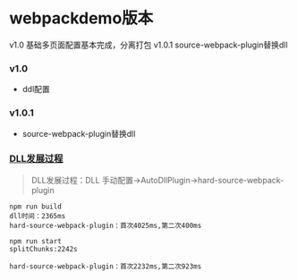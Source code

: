 # webpackdemo版本
v1.0 基础多页面配置基本完成，分离打包
v1.0.1 source-webpack-plugin替换dll

### v1.0
* ddl配置
### v1.0.1
* source-webpack-plugin替换dll


### [DLL发展过程](https://juejin.im/post/5d8aac8fe51d4578477a6699)
>DLL发展过程：DLL 手动配置->AutoDllPlugin->hard-source-webpack-plugin

```
npm run build
dll时间：2365ms
hard-source-webpack-plugin：首次4025ms,第二次400ms

npm run start
splitChunks:2242s

hard-source-webpack-plugin：首次2232ms,第二次923ms

```
### 


